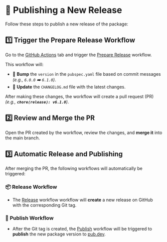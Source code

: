 # 🚀 Publishing a New Release

Follow these steps to publish a new release of the package:

## 1️⃣ Trigger the **Prepare Release** Workflow

Go to the [GitHub Actions] tab and trigger the [Prepare Release] workflow.

This workflow will:

- 🔼 **Bump** the `version` in the `pubspec.yaml` file based on commit messages
  _(e.g., `6.0.0` ➡️ `6.1.0`)_.
- 📝 **Update** the `CHANGELOG.md` file with the latest changes.

After making these changes, the workflow will create a pull request (PR)
_(e.g., **`chore(release): v6.1.0`**)_.

## 2️⃣ Review and Merge the PR

Open the PR created by the workflow, review the changes, and **merge it** into
the main branch.

## 3️⃣ Automatic Release and Publishing

After merging the PR, the following workflows will automatically be triggered:

### 📦 **Release** Workflow

- The [Release] workflow workflow will **create** a new release on GitHub with
  the corresponding Git tag.

### 🚀 **Publish** Workflow

- After the Git tag is created, the [Publish] workflow will be triggered to
  **publish** the new package version to [pub.dev].

[GitHub Actions]: https://github.com/halildurmus/win32_registry/actions
[Prepare Release]: https://github.com/halildurmus/win32_registry/blob/main/.github/workflows/prepare_release.yml
[pub.dev]: https://pub.dev
[Publish]: https://github.com/halildurmus/win32_registry/blob/main/.github/workflows/publish.yml
[Release]: https://github.com/halildurmus/win32_registry/blob/main/.github/workflows/release.yml

